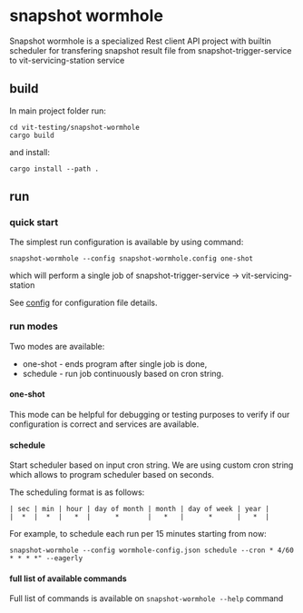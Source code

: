 # snapshot wormhole

Snapshot wormhole is a specialized Rest client API project with builtin scheduler for transfering snapshot result file from snapshot-trigger-service to vit-servicing-station service

## build

In main project folder run:

```
cd vit-testing/snapshot-wormhole
cargo build
```

and install:

`cargo install --path .`

## run

### quick start

The simplest run configuration is available by using command:

`snapshot-wormhole --config snapshot-wormhole.config one-shot`

which will perform a single job of snapshot-trigger-service -> vit-servicing-station

See [config](./configuration.md) for configuration file details.

### run modes

Two modes are available:

- one-shot - ends program after single job is done,
- schedule - run job continuously based on cron string.

#### one-shot

This mode can be helpful for debugging or testing purposes to verify if our configuration is correct and services are available.  

#### schedule

Start scheduler based on input cron string. We are using custom cron string which allows to program scheduler based on seconds.

The scheduling format is as follows:

 ```
| sec | min | hour | day of month | month | day of week | year | 
|  *  |  *  |   *  |      *       |   *   |      *      |   *  | 
```

For example, to schedule each run  per 15 minutes starting from now:

```
snapshot-wormhole --config wormhole-config.json schedule --cron * 4/60 * * * *" --eagerly
```

#### full list of available commands

Full list of commands is available on `snapshot-wormhole --help` command
